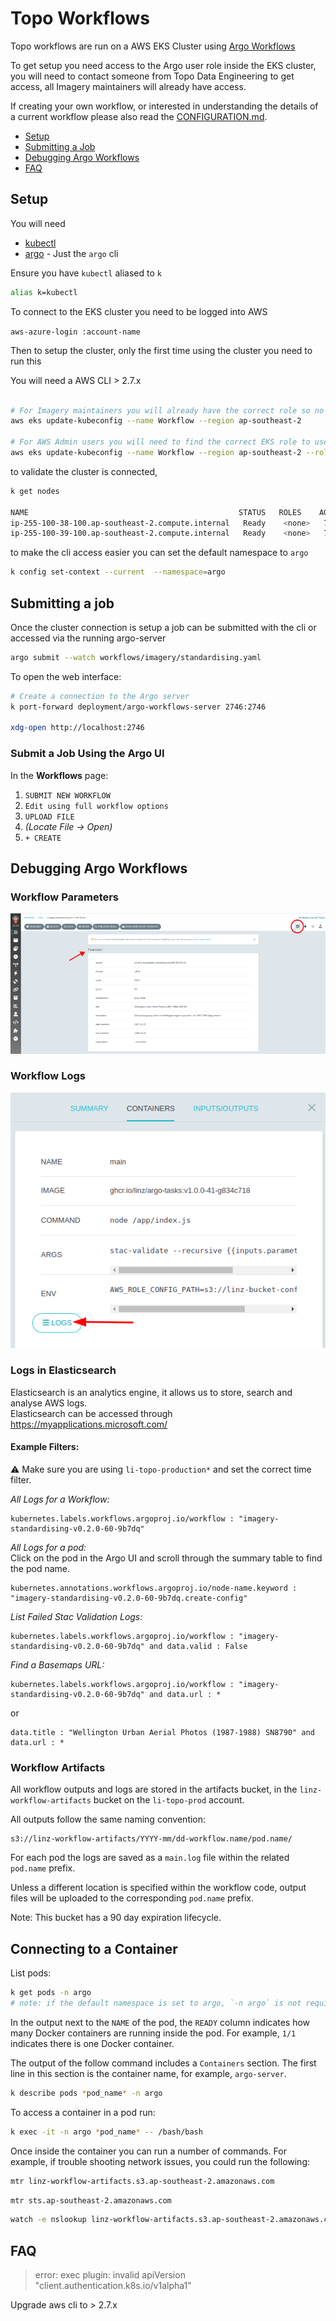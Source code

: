 # Topo Workflows

Topo workflows are run on a AWS EKS Cluster using [Argo Workflows](https://argoproj.github.io/argo-workflows/)

To get setup you need access to the Argo user role inside the EKS cluster, you will need to contact someone from Topo Data Engineering to get access, all Imagery maintainers will already have access.

If creating your own workflow, or interested in understanding the details of a current workflow please also read the [CONFIGURATION.md](./CONFIGURATION.md).

- [Setup](#setup)
- [Submitting a Job](#submitting-a-job)
- [Debugging Argo Workflows](#debugging-argo-workflows)
- [FAQ](#faq)

## Setup

You will need

- [kubectl](https://kubernetes.io/docs/tasks/tools/)
- [argo](https://github.com/argoproj/argo-workflows/releases/) - Just the `argo` cli

Ensure you have `kubectl` aliased to `k`

```bash
alias k=kubectl
```

To connect to the EKS cluster you need to be logged into AWS

`aws-azure-login :account-name`

Then to setup the cluster, only the first time using the cluster you need to run this

You will need a AWS CLI > 2.7.x

```bash

# For Imagery maintainers you will already have the correct role so no role arn is needed.
aws eks update-kubeconfig --name Workflow --region ap-southeast-2

# For AWS Admin users you will need to find the correct EKS role to use
aws eks update-kubeconfig --name Workflow --region ap-southeast-2 --role-arn arn:aws:iam::...
```

to validate the cluster is connected,

```bash
k get nodes

NAME                                               STATUS   ROLES    AGE    VERSION
ip-255-100-38-100.ap-southeast-2.compute.internal   Ready    <none>   7d   v1.21.12-eks-5308cf7
ip-255-100-39-100.ap-southeast-2.compute.internal   Ready    <none>   7d   v1.21.12-eks-5308cf7
```

to make the cli access easier you can set the default namespace to `argo`

```bash
k config set-context --current  --namespace=argo
```

## Submitting a job

Once the cluster connection is setup a job can be submitted with the cli or accessed via the running argo-server

```bash
argo submit --watch workflows/imagery/standardising.yaml
```

To open the web interface:

```bash
# Create a connection to the Argo server
k port-forward deployment/argo-workflows-server 2746:2746

xdg-open http://localhost:2746
```

### Submit a Job Using the Argo UI

In the **Workflows** page:

1. `SUBMIT NEW WORKFLOW`
2. `Edit using full workflow options`
3. `UPLOAD FILE`
4. _(Locate File -> Open)_
5. `+ CREATE`

## Debugging Argo Workflows

### Workflow Parameters

![WorkflowParameters](/docs/workflow_parameters.png)

### Workflow Logs

![WorkflowLogs](/docs/workflow_logs.png)

### Logs in Elasticsearch

Elasticsearch is an analytics engine, it allows us to store, search and analyse AWS logs.  
Elasticsearch can be accessed through https://myapplications.microsoft.com/

#### Example Filters:

:warning: Make sure you are using `li-topo-production*` and set the correct time filter.

_All Logs for a Workflow:_

```
kubernetes.labels.workflows.argoproj.io/workflow : "imagery-standardising-v0.2.0-60-9b7dq"
```

_All Logs for a pod:_  
Click on the pod in the Argo UI and scroll through the summary table to find the pod name.

```
kubernetes.annotations.workflows.argoproj.io/node-name.keyword : "imagery-standardising-v0.2.0-60-9b7dq.create-config"
```

_List Failed Stac Validation Logs:_

```
kubernetes.labels.workflows.argoproj.io/workflow : "imagery-standardising-v0.2.0-60-9b7dq" and data.valid : False
```

_Find a Basemaps URL:_

```
kubernetes.labels.workflows.argoproj.io/workflow : "imagery-standardising-v0.2.0-60-9b7dq" and data.url : *
```

or

```
data.title : "Wellington Urban Aerial Photos (1987-1988) SN8790" and data.url : *
```

### Workflow Artifacts

All workflow outputs and logs are stored in the artifacts bucket, in the `linz-workflow-artifacts` bucket on the `li-topo-prod` account.

All outputs follow the same naming convention:

```
s3://linz-workflow-artifacts/YYYY-mm/dd-workflow.name/pod.name/
```

For each pod the logs are saved as a `main.log` file within the related `pod.name` prefix.

Unless a different location is specified within the workflow code, output files will be uploaded to the corresponding `pod.name` prefix.

Note: This bucket has a 90 day expiration lifecycle.

## Connecting to a Container

List pods:

```bash
k get pods -n argo
# note: if the default namespace is set to argo, `-n argo` is not required.
```

In the output next to the `NAME` of the pod, the `READY` column indicates how many Docker containers are running inside the pod. For example, `1/1` indicates there is one Docker container.

The output of the follow command includes a `Containers` section. The first line in this section is the container name, for example, `argo-server`.

```bash
k describe pods *pod_name* -n argo
```

To access a container in a pod run:

```bash
k exec -it -n argo *pod_name* -- /bash/bash
```

Once inside the container you can run a number of commands.
For example, if trouble shooting network issues, you could run the following:

```bash
mtr linz-workflow-artifacts.s3.ap-southeast-2.amazonaws.com
```

```bash
mtr sts.ap-southeast-2.amazonaws.com
```

```bash
watch -e nslookup linz-workflow-artifacts.s3.ap-southeast-2.amazonaws.com
```

## FAQ

> error: exec plugin: invalid apiVersion "client.authentication.k8s.io/v1alpha1"

Upgrade aws cli to > 2.7.x
